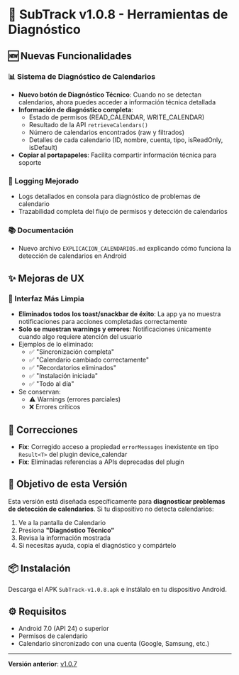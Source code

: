 # 🔧 SubTrack v1.0.8 - Herramientas de Diagnóstico

## 🆕 Nuevas Funcionalidades

### 📊 Sistema de Diagnóstico de Calendarios
- **Nuevo botón de Diagnóstico Técnico**: Cuando no se detectan calendarios, ahora puedes acceder a información técnica detallada
- **Información de diagnóstico completa**:
  - Estado de permisos (READ_CALENDAR, WRITE_CALENDAR)
  - Resultado de la API `retrieveCalendars()`
  - Número de calendarios encontrados (raw y filtrados)
  - Detalles de cada calendario (ID, nombre, cuenta, tipo, isReadOnly, isDefault)
- **Copiar al portapapeles**: Facilita compartir información técnica para soporte

### 📝 Logging Mejorado
- Logs detallados en consola para diagnóstico de problemas de calendario
- Trazabilidad completa del flujo de permisos y detección de calendarios

### 📚 Documentación
- Nuevo archivo `EXPLICACION_CALENDARIOS.md` explicando cómo funciona la detección de calendarios en Android

## ✨ Mejoras de UX

### 🔕 Interfaz Más Limpia
- **Eliminados todos los toast/snackbar de éxito**: La app ya no muestra notificaciones para acciones completadas correctamente
- **Solo se muestran warnings y errores**: Notificaciones únicamente cuando algo requiere atención del usuario
- Ejemplos de lo eliminado:
  - ✅ "Sincronización completa"
  - ✅ "Calendario cambiado correctamente"
  - ✅ "Recordatorios eliminados"
  - ✅ "Instalación iniciada"
  - ✅ "Todo al día"
- Se conservan:
  - ⚠️ Warnings (errores parciales)
  - ❌ Errores críticos

## 🐛 Correcciones

- **Fix**: Corregido acceso a propiedad `errorMessages` inexistente en tipo `Result<T>` del plugin device_calendar
- **Fix**: Eliminadas referencias a APIs deprecadas del plugin

## 🎯 Objetivo de esta Versión

Esta versión está diseñada específicamente para **diagnosticar problemas de detección de calendarios**. Si tu dispositivo no detecta calendarios:

1. Ve a la pantalla de Calendario
2. Presiona **"Diagnóstico Técnico"**
3. Revisa la información mostrada
4. Si necesitas ayuda, copia el diagnóstico y compártelo

## 📦 Instalación

Descarga el APK `SubTrack-v1.0.8.apk` e instálalo en tu dispositivo Android.

## ⚙️ Requisitos

- Android 7.0 (API 24) o superior
- Permisos de calendario
- Calendario sincronizado con una cuenta (Google, Samsung, etc.)

---

**Versión anterior**: [v1.0.7](https://github.com/NRVH/app_streaming_costos/releases/tag/v1.0.7)
